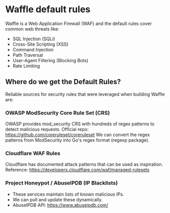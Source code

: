 # Waffle default rules

Waffle is a Web Application Firewall (WAF) and the default rules  cover common web threats like:

- SQL Injection (SQLi)
- Cross-Site Scripting (XSS)
- Command Injection
- Path Traversal
- User-Agent Filtering (Blocking Bots)
- Rate Limiting

## Where do we get the Default Rules?
Reliable sources for security rules that were leveraged when building Waffle are:

### OWASP ModSecurity Core Rule Set (CRS)
OWASP provides mod_security CRS with hundreds of regex patterns to detect malicious requests.
Official repo: https://github.com/coreruleset/coreruleset
We can convert the regex patterns from ModSecurity into Go's regex format (regexp package).

### Cloudflare WAF Rules
Cloudflare has documented attack patterns that can be used as inspiration.
Reference: https://developers.cloudflare.com/waf/managed-rulesets

### Project Honeypot / AbuseIPDB (IP Blacklists)
- These services maintain lists of known malicious IPs.
- We can pull and update these dynamically.
- AbuseIPDB API: https://www.abuseipdb.com/
